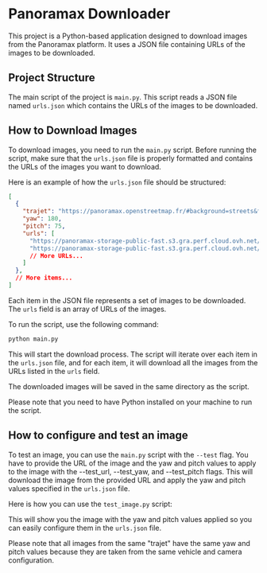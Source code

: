 # Panoramax Downloader

This project is a Python-based application designed to download images from the Panoramax platform. It uses a JSON file containing URLs of the images to be downloaded.

## Project Structure

The main script of the project is `main.py`. This script reads a JSON file named `urls.json` which contains the URLs of the images to be downloaded.

## How to Download Images

To download images, you need to run the `main.py` script. Before running the script, make sure that the `urls.json` file is properly formatted and contains the URLs of the images you want to download.

Here is an example of how the `urls.json` file should be structured:

```json
[
  {
    "trajet": "https://panoramax.openstreetmap.fr/#background=streets&focus=pic&map=20/46.8893148/-2.1187607&pic=a007a778-d24d-4978-9e69-d7bbf3bed4de&pic_type=equirectangular&speed=250&theme=default&xyz=116.17/-9.80/30",
    "yaw": 180,
    "pitch": 75,
    "urls": [
      "https://panoramax-storage-public-fast.s3.gra.perf.cloud.ovh.net/main-pictures/a1/40/65/4a/6afc-4b8f-983d-65c101fc982e.jpg",
      "https://panoramax-storage-public-fast.s3.gra.perf.cloud.ovh.net/main-pictures/fb/c6/11/bb/00d2-408c-9e1a-cfeec9b2d7ea.jpg",
      // More URLs...
    ]
  },
  // More items...
]
```

Each item in the JSON file represents a set of images to be downloaded. The `urls` field is an array of URLs of the images.

To run the script, use the following command:

```bash
python main.py
```

This will start the download process. The script will iterate over each item in the `urls.json` file, and for each item, it will download all the images from the URLs listed in the `urls` field.

The downloaded images will be saved in the same directory as the script.

Please note that you need to have Python installed on your machine to run the script.

## How to configure and test an image

To test an image, you can use the `main.py` script with the `--test` flag. 
You have to provide the URL of the image and the yaw and pitch values to apply to the image with 
the --test_url, --test_yaw, and --test_pitch flags.
This will download the image from the provided URL and apply the yaw and pitch values specified in the `urls.json` file.

Here is how you can use the `test_image.py` script:

This will show you the image with the yaw and pitch values applied so you can easily configure them in the `urls.json` file.

Please note that all images from the same "trajet" have the same yaw and pitch values because they are taken from the same 
vehicle and camera configuration.
